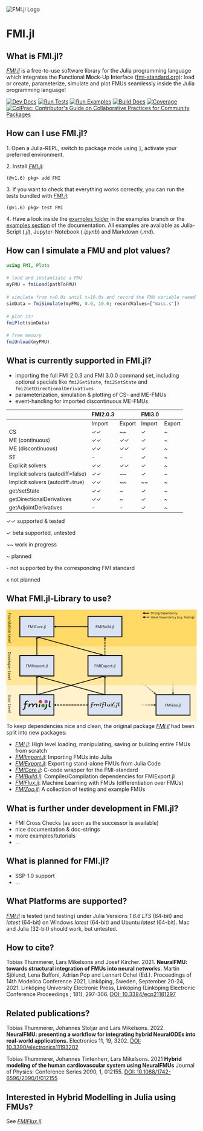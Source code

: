 ![FMI.jl Logo](https://github.com/ThummeTo/FMI.jl/blob/main/logo/dark/fmijl_logo_640_320.png?raw=true "FMI.jl Logo")
# FMI.jl

## What is FMI.jl?
[*FMI.jl*](https://github.com/ThummeTo/FMI.jl) is a free-to-use software library for the Julia programming language which integrates the **F**unctional **M**ock-Up **I**nterface ([fmi-standard.org](http://fmi-standard.org/)): load or create, parameterize, simulate and plot FMUs seamlessly inside the Julia programming language!

[![Dev Docs](https://img.shields.io/badge/docs-dev-blue.svg)](https://ThummeTo.github.io/FMI.jl/dev) 
[![Run Tests](https://github.com/ThummeTo/FMI.jl/actions/workflows/Test.yml/badge.svg)](https://github.com/ThummeTo/FMI.jl/actions/workflows/Test.yml)
[![Run Examples](https://github.com/ThummeTo/FMI.jl/actions/workflows/Example.yml/badge.svg)](https://github.com/ThummeTo/FMI.jl/actions/workflows/Example.yml)
[![Build Docs](https://github.com/ThummeTo/FMI.jl/actions/workflows/Documentation.yml/badge.svg)](https://github.com/ThummeTo/FMI.jl/actions/workflows/Documentation.yml)
[![Coverage](https://codecov.io/gh/ThummeTo/FMI.jl/branch/main/graph/badge.svg)](https://codecov.io/gh/ThummeTo/FMI.jl)
[![ColPrac: Contributor's Guide on Collaborative Practices for Community Packages](https://img.shields.io/badge/ColPrac-Contributor's%20Guide-blueviolet)](https://github.com/SciML/ColPrac)


## How can I use FMI.jl?
1\. Open a Julia-REPL, switch to package mode using `]`, activate your preferred environment.

2\. Install [*FMI.jl*](https://github.com/ThummeTo/FMI.jl):
```julia-repl
(@v1.6) pkg> add FMI
```

3\. If you want to check that everything works correctly, you can run the tests bundled with [*FMI.jl*](https://github.com/ThummeTo/FMI.jl):
```julia-repl
(@v1.6) pkg> test FMI
```

4\. Have a look inside the [examples folder](https://github.com/ThummeTo/FMI.jl/tree/examples/examples) in the examples branch or the [examples section](https://thummeto.github.io/FMI.jl/dev/examples/overview/) of the documentation. All examples are available as Julia-Script (*.jl*), Jupyter-Notebook (*.ipynb*) and Markdown (*.md*).

## How can I simulate a FMU and plot values?
```julia
using FMI, Plots

# load and instantiate a FMU
myFMU = fmiLoad(pathToFMU)

# simulate from t=0.0s until t=10.0s and record the FMU variable named "mass.s"
simData = fmiSimulate(myFMU, 0.0, 10.0; recordValues=["mass.s"])

# plot it!
fmiPlot(simData)

# free memory
fmiUnload(myFMU)
```

## What is currently supported in FMI.jl?
- importing the full FMI 2.0.3 and FMI 3.0.0 command set, including optional specials like `fmi2GetState`, `fmi2SetState` and `fmi2GetDirectionalDerivatives`
- parameterization, simulation & plotting of CS- and ME-FMUs
- event-handling for imported discontinuous ME-FMUs

|                                   | **FMI2.0.3** |        | **FMI3.0** |        |
|-----------------------------------|--------------|--------|------------|--------|
|                                   | Import       | Export | Import     | Export |
| CS                                | ✓✓           | ~~     | ✓          | ~      |
| ME (continuous)                   | ✓✓           | ✓✓     | ✓          | ~      |
| ME (discontinuous)                | ✓✓           | ✓✓     | ✓          | ~      |
| SE                 		    | -            | -      | ✓          | ~      |
| Explicit solvers                  | ✓✓           | ✓✓     | ✓          | ~      |
| Implicit solvers (autodiff=false) | ✓✓           | ~~     | ✓          | ~      |
| Implicit solvers (autodiff=true)  | ✓✓           | ~~     | ~~         | ~      |
| get/setState                      | ✓✓           | ~      | ✓          | ~      |
| getDirectionalDerivatives         | ✓✓           | ~      | ✓          | ~      |
| getAdjointDerivatives             | -            | -      | ✓          | ~      |

✓✓ supported & tested

✓  beta supported, untested

~~ work in progress

~  planned

\-  not supported by the corresponding FMI standard

x  not planned

## What FMI.jl-Library to use?
![FMI.jl Logo](https://github.com/ThummeTo/FMI.jl/blob/main/docs/src/assets/FMI_JL_family.png?raw=true "FMI.jl Family")
To keep dependencies nice and clean, the original package [*FMI.jl*](https://github.com/ThummeTo/FMI.jl) had been split into new packages:
- [*FMI.jl*](https://github.com/ThummeTo/FMI.jl): High level loading, manipulating, saving or building entire FMUs from scratch
- [*FMIImport.jl*](https://github.com/ThummeTo/FMIImport.jl): Importing FMUs into Julia
- [*FMIExport.jl*](https://github.com/ThummeTo/FMIExport.jl): Exporting stand-alone FMUs from Julia Code
- [*FMICore.jl*](https://github.com/ThummeTo/FMICore.jl): C-code wrapper for the FMI-standard
- [*FMIBuild.jl*](https://github.com/ThummeTo/FMIBuild.jl): Compiler/Compilation dependencies for FMIExport.jl
- [*FMIFlux.jl*](https://github.com/ThummeTo/FMIFlux.jl): Machine Learning with FMUs (differentiation over FMUs)
- [*FMIZoo.jl*](https://github.com/ThummeTo/FMIZoo.jl): A collection of testing and example FMUs

## What is further under development in FMI.jl?
- FMI Cross Checks (as soon as the successor is available)
- nice documentation & doc-strings
- more examples/tutorials
- ...

## What is planned for FMI.jl?
- SSP 1.0 support
- ...

## What Platforms are supported?
[*FMI.jl*](https://github.com/ThummeTo/FMI.jl) is tested (and testing) under Julia Versions *1.6.6 LTS* (64-bit) and *latest* (64-bit) on Windows *latest* (64-bit) and Ubuntu *latest* (64-bit). Mac and Julia (32-bit) should work, but untested.

## How to cite?
Tobias Thummerer, Lars Mikelsons and Josef Kircher. 2021. **NeuralFMU: towards structural integration of FMUs into neural networks.** Martin Sjölund, Lena Buffoni, Adrian Pop and Lennart Ochel (Ed.). Proceedings of 14th Modelica Conference 2021, Linköping, Sweden, September 20-24, 2021. Linköping University Electronic Press, Linköping (Linköping Electronic Conference Proceedings ; 181), 297-306. [DOI: 10.3384/ecp21181297](https://doi.org/10.3384/ecp21181297)

## Related publications?
Tobias Thummerer, Johannes Stoljar and Lars Mikelsons. 2022. **NeuralFMU: presenting a workflow for integrating hybrid NeuralODEs into real-world applications.** Electronics 11, 19, 3202. [DOI: 10.3390/electronics11193202](https://doi.org/10.3390/electronics11193202)

Tobias Thummerer, Johannes Tintenherr, Lars Mikelsons. 2021 **Hybrid modeling of the human cardiovascular system using NeuralFMUs** Journal of Physics: Conference Series 2090, 1, 012155. [DOI: 10.1088/1742-6596/2090/1/012155](https://doi.org/10.1088/1742-6596/2090/1/012155)

## Interested in Hybrid Modelling in Julia using FMUs?
See [*FMIFlux.jl*](https://github.com/ThummeTo/FMIFlux.jl).
